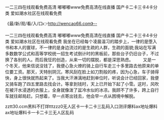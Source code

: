 一二三四在线观看免费高清
嘟嘟嘟www免费高清在线直播
国产卡二卡三卡4卡分类
爱如潮水社区在线观看免费


《最/新/观/看/入/口👉http://wencao66.com》--

一二三四在线观看免费高清
嘟嘟嘟www免费高清在线直播
国产卡二卡三卡4卡分类
爱如潮水社区在线观看免费
我坐在已经每个凌晨温习的踏步上，一律的是堕入书和本人的寰球，不一律的是身边流过的是生疏的人群，生疏的面貌;我站在写满多数数学公式和高等学校统一招生考试倒计时的黑板前，那些台子仍旧台子，不过换了各别的人。而后我怔的创造，从来一切的摆脱，都是深思熟虑。
　　又是一个冬天，他来信说没钱了，我便心急火燎的骑上自行车走三十多里路去他原来的单位要工资。那天，天特别阴沉，寒风刮在脸上如刀割般的疼，因为心急，车子骑得快，身上很快就热起来了。当我大汗淋漓地赶到单位时，听说会计已经回家，我便又骑车跑了四五里路去找会计。等拿到钱时，天上已开始下起了小雪。这时，风吹在被汗水浸透的衣服上，全身就像泼了盆冷水似的冰凉。我顾不了许多，跨上自行车就往邮局赶。只想着，早一点寄出钱去，他会早一点从困境中解脱。





zztt30.ccm黑料不打烊tttzzz0无人区卡一卡二卡三乱码入口测评爆料ax地址爆料ax地址爆料卡一卡二卡三无人区乱码
